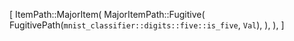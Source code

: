 [
    ItemPath::MajorItem(
        MajorItemPath::Fugitive(
            FugitivePath(`mnist_classifier::digits::five::is_five`, `Val`),
        ),
    ),
]